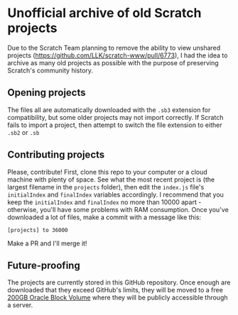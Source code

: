# Unofficial archive of old Scratch projects

Due to the Scratch Team planning to remove the ability to view unshared projects (https://github.com/LLK/scratch-www/pull/6773), I had the idea to archive as many old projects as possible with the purpose of preserving Scratch's community history.  

## Opening projects

The files all are automatically downloaded with the `.sb3` extension for compatibility, but some older projects may not import correctly.  If Scratch fails to import a project, then attempt to switch the file extension to either `.sb2` or `.sb`

## Contributing projects

Please, contribute!  First, clone this repo to your computer or a cloud machine with plenty of space.  See what the most recent project is (the largest filename in the `projects` folder), then edit the `index.js` file's `initialIndex` and `finalIndex` variables accordingly.  I recommend that you keep the `initialIndex` and `finalIndex` no more than 10000 apart - otherwise, you'll have some problems with RAM consumption.  Once you've downloaded a lot of files, make a commit with a message like this: 

```
[projects] to 36000
```

Make a PR and I'll merge it!

## Future-proofing

The projects are currently stored in this GitHub repository.  Once enough are downloaded that they exceed GitHub's limits, they will be moved to a free [200GB Oracle Block Volume](https://www.oracle.com/cloud/free/#oracle-advantage) where they will be publicly accessible through a server.
